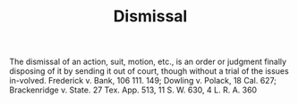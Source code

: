 ---
title: Dismissal
letter: D
permalink: "/definitions/bld-dismissal.html"
body: The dismissal of an action, suit, motion, etc., is an order or judgment finally
  disposing of it by sending it out of court, though without a trial of the issues
  in-volved. Frederick v. Bank, 106 111. 149; Dowling v. Polack, 18 Cal. 627; Brackenridge
  v. State. 27 Tex. App. 513, 11 S. W. 630, 4 L. R. A. 360
published_at: '2018-07-07'
source: Black's Law Dictionary 2nd Ed (1910)
layout: post
---